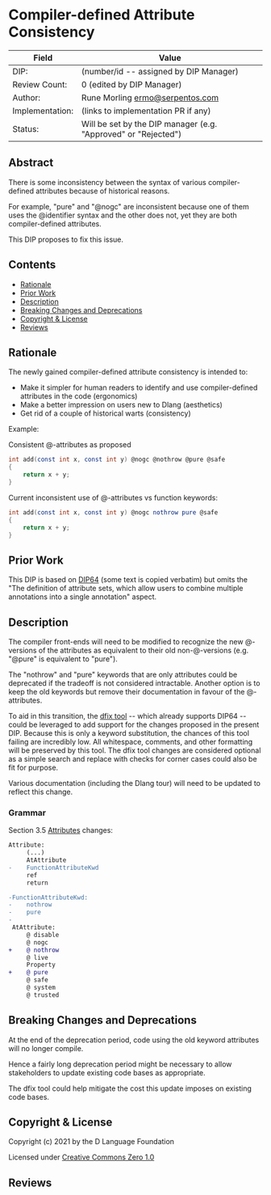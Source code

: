 # Compiler-defined Attribute Consistency

| Field           | Value                                                           |
|-----------------|-----------------------------------------------------------------|
| DIP:            | (number/id -- assigned by DIP Manager)                          |
| Review Count:   | 0 (edited by DIP Manager)                                       |
| Author:         | Rune Morling <ermo@serpentos.com>                               |
| Implementation: | (links to implementation PR if any)                             |
| Status:         | Will be set by the DIP manager (e.g. "Approved" or "Rejected")  |


## Abstract

There is some inconsistency between the syntax of various compiler-defined attributes because of historical reasons.

For example, "pure" and "@nogc" are inconsistent because one of them uses the @identifier syntax and the other does not, yet they are both compiler-defined attributes.

This DIP proposes to fix this issue.

## Contents
* [Rationale](#rationale)
* [Prior Work](#prior-work)
* [Description](#description)
* [Breaking Changes and Deprecations](#breaking-changes-and-deprecations)
* [Copyright & License](#copyright--license)
* [Reviews](#reviews)

## Rationale

The newly gained compiler-defined attribute consistency is intended to:

- Make it simpler for human readers to identify and use compiler-defined attributes in the code (ergonomics)
- Make a better impression on users new to Dlang (aesthetics)
- Get rid of a couple of historical warts (consistency)

Example:

Consistent @-attributes as proposed

```D
int add(const int x, const int y) @nogc @nothrow @pure @safe
{
    return x + y;
}
```

Current inconsistent use of @-attributes vs function keywords:

```D
int add(const int x, const int y) @nogc nothrow pure @safe
{
    return x + y;
}
```

## Prior Work

This DIP is based on [DIP64](https://wiki.dlang.org/DIP64) (some text is copied verbatim) but omits the "The definition of attribute sets, which allow users to combine multiple annotations into a single annotation" aspect.

## Description

The compiler front-ends will need to be modified to recognize the new @-versions of the attributes as equivalent to their old non-@-versions (e.g. "@pure" is equivalent to "pure").

The "nothrow" and "pure" keywords that are only attributes could be deprecated if the tradeoff is not considered intractable. Another option is to keep the old keywords but remove their documentation in favour of the @-attributes.

To aid in this transition, the [dfix tool](https://github.com/dlang-community/dfix) -- which already supports DIP64 -- could be leveraged to add support for the changes proposed in the present DIP. Because this is only a keyword substitution, the chances of this tool failing are incredibly low. All whitespace, comments, and other formatting will be preserved by this tool. The dfix tool changes are considered optional as a simple search and replace with checks for corner cases could also be fit for purpose.

Various documentation (including the Dlang tour) will need to be updated to reflect this change.

### Grammar

Section 3.5 [Attributes](https://dlang.org/spec/grammar.html#attributes) changes:

```diff
Attribute:
     (...)
     AtAttribute
-    FunctionAttributeKwd
     ref
     return

-FunctionAttributeKwd:
-    nothrow
-    pure
-
 AtAttribute:
     @ disable
     @ nogc
+    @ nothrow
     @ live
     Property
+    @ pure
     @ safe
     @ system
     @ trusted
```

## Breaking Changes and Deprecations

At the end of the deprecation period, code using the old keyword attributes will no longer compile.

Hence a fairly long deprecation period might be necessary to allow stakeholders to update existing code bases as appropriate.

The dfix tool could help mitigate the cost this update imposes on existing code bases.

## Copyright & License

Copyright (c) 2021 by the D Language Foundation

Licensed under [Creative Commons Zero 1.0](https://creativecommons.org/publicdomain/zero/1.0/legalcode.txt)

## Reviews
